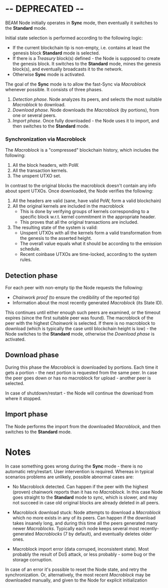 # -- DEPRECATED -- 

BEAM Node initially operates in **Sync** mode, then eventually it switches to the **Standard** mode.

Initial state selection is performed according to the following logic:
* If the current blockchain tip is non-empty, i.e. contains at least the genesis block **Standard** mode is selected.
* If there is a _Treasury_ block(s) defined - the Node is supposed to create the genesis block. It switches to the **Standard** mode, mines the genesis block(s), and eventually broadcasts it to the network.
* Otherwise **Sync** mode is activated.

The goal of the **Sync** mode is to allow the fast-Sync via _Macroblock_ whenever possible. It consists of three phases.
1. _Detection phase_. Node analyzes its peers, and selects the most suitable _Macroblock_ to download.
1. _Download phase_. Node downloads the _Macroblock_ (by portions), from one or several peers.
1. _Import phase_. Once fully downloaded - the Node uses it to import, and then switches to the **Standard** mode.

### Synchronization via Macroblock

The _Macroblock_ is a "compressed" blockchain history, which includes the following:
1. All the block headers, with PoW.
2. All the transaction kernels.
3. The unspent UTXO set.

In contrast to the original blocks the macroblock doesn't contain any info about spent UTXOs. Once downloaded, the Node verifies the following:
1. All the headers are valid (sane, have valid PoW, form a valid blockchain)
2. All the original kernels are included in the macroblock
   * This is done by verifying groups of kernels corresponding to a specific block w.r.t. kernel commitment in the appropriate header.
   * This proves that all the original transactions are included.
3. The resulting state of the system is valid:
   * Unspent UTXOs with all the kernels form a valid transformation from the genesis to the asserted height.
   * The overall value equals what it should be according to the emission schedule.
   * Recent coinbase UTXOs are time-locked, according to the system rules.

## Detection phase

For each peer with non-empty tip the Node requests the following:
* _Chainwork proof_ (to ensure the credibility of the reported tip)
* Information about the most recently generated _Macroblock_ (its State ID).

This continues until either enough such peers are examined, or the timeout expires (since the first suitable peer was found). The macroblock of the peer with the highest _Chainwork_ is selected.
If there is no macroblock to download (which is typically the case until blockchain height is low) - the Node switches to the **Standard** mode, otherwise the _Download phase_ is activated.

## Download phase

During this phase the _Macroblock_ is downloaded by portions. Each time it gets a portion - the next portion is requested from the same peer. In case the peer goes down or has no macroblock for upload - another peer is selected.

In case of shutdown/restart - the Node will continue the download from where it stopped.

## Import phase

The Node performs the import from the downloaded _Macroblock_, and then switches to the **Standard** mode.

# Notes

In case something goes wrong during the **Sync** mode - there is no automatic retry/restart. User intervention is required. Whereas in typical scenarios problems are unlikely, possible abnormal cases are:

* No Macroblock detected. Can happen if the peer with the highest (proven) chainwork reports than it has no _Macroblock_. In this case Node goes straight to the **Standard** mode to sync, which is slower, and may not succeed in case old original blocks are already deleted in all peers.

* Macroblock download stuck: Node attempts to download a _Macroblock_ which no more exists in any of its peers. Can happen if the download takes insanely long, and during this time all the peers generated many newer _Macroblocks_. Typically each node keeps several most recently-generated _Macroblocks_ (7 by default), and eventually deletes older ones.

* Macroblock import error (data corruped, inconsistent state). Most probably the result of DoS attack,  or less probably - some bug or the storage corruption.

In case of an error it's possible to reset the Node state, and retry the synchronization. Or, alternatively, the most recent _Macroblock_ may be downloaded manually, and given to the Node for explicit initialization
